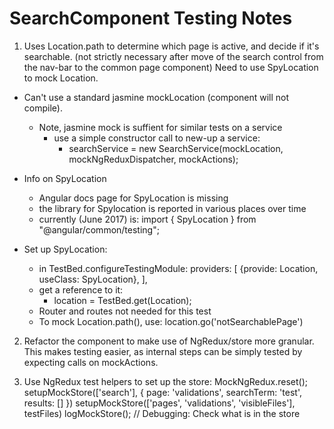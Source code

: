 
# SearchComponent Testing Notes

1) Uses Location.path to determine which page is active, and decide if it's searchable.
(not strictly necessary after move of the search control from the nav-bar to the common page component)
Need to use SpyLocation to mock Location.
- Can't use a standard jasmine mockLocation (component will not compile). 
  - Note, jasmine mock is suffient for similar tests on a service
    - use a simple constructor call to new-up a service: 
      - searchService = new SearchService(mockLocation, mockNgReduxDispatcher, mockActions);

- Info on SpyLocation
  - Angular docs page for SpyLocation is missing
  - the library for Spylocation is reported in various places over time
  - currently (June 2017) is: import { SpyLocation } from "@angular/common/testing";

- Set up SpyLocation: 
  - in TestBed.configureTestingModule:
      providers: [
        {provide: Location, useClass: SpyLocation},
      ],
  - get a reference to it:
    - location = TestBed.get(Location);
  - Router and routes not needed for this test
  - To mock Location.path(), use: location.go('notSearchablePage')

2) Refactor the component to make use of NgRedux/store more granular.
This makes testing easier, as internal steps can be simply tested by expecting calls on mockActions.

3) Use NgRedux test helpers to set up the store:
  MockNgRedux.reset();
  setupMockStore(['search'], { page: 'validations', searchTerm: 'test', results: [] })
  setupMockStore(['pages', 'validations', 'visibleFiles'], testFiles)
  logMockStore();  // Debugging: Check what is in the store 


